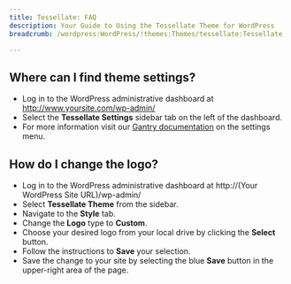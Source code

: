 ```yaml
---
title: Tessellate: FAQ
description: Your Guide to Using the Tessellate Theme for WordPress
breadcrumb: /wordpress:WordPress/!themes:Themes/tessellate:Tessellate

---
```


Where can I find theme settings?
-----
* Log in to the WordPress administrative dashboard at http://www.yoursite.com/wp-admin/
* Select the **Tessellate Settings** sidebar tab on the left of the dashboard.
* For more information visit our [Gantry documentation][gantry] on the settings menu.

How do I change the logo?
-----

* Log in to the WordPress administrative dashboard at http://(Your WordPress Site URL)/wp-admin/
* Select **Tessellate Theme** from the sidebar.
* Navigate to the **Style** tab.
* Change the **Logo** type to **Custom**.
* Choose your desired logo from your local drive by clicking the **Select** button.
* Follow the instructions to **Save** your selection.
* Save the change to your site by selecting the blue **Save** button in the upper-right area of the page.

[gantry]: http://gantry-framework.org/documentation/wordpress/configure/